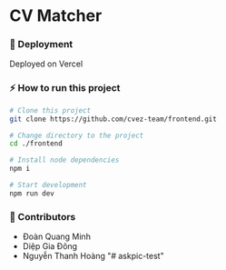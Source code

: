 # CV Matcher

### 🚀 Deployment

Deployed on Vercel

### ⚡ How to run this project

```bash
# Clone this project
git clone https://github.com/cvez-team/frontend.git

# Change directory to the project
cd ./frontend

# Install node dependencies
npm i

# Start development
npm run dev
```

### 🤗 Contributors

- Đoàn Quang Minh
- Diệp Gia Đông
- Nguyễn Thanh Hoàng
"# askpic-test" 
